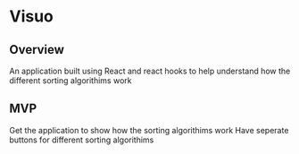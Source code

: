 # Visuo

## Overview

An application built using React and react hooks to help understand how the different sorting algorithims work

## MVP

Get the application to show how the sorting algorithims work
Have seperate buttons for different sorting algorithims

